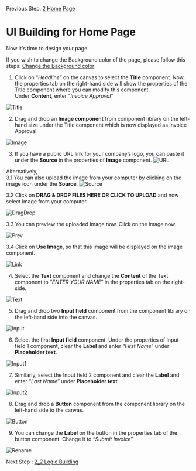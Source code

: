 Previous Step: <a href="https://github.com/SAP-samples/process-automation-enablement/tree/main/Workshops/LCNC_Roadshow/AppGyver/2%20Home%20Page/Readme.md">2 Home Page</a>

# UI Building for Home Page

Now it's time to design your page.

If you wish to change the Background color of the page, please follow this steps: <a href="https://github.com/SAP-samples/process-automation-enablement/tree/main/Workshops/LCNC_Roadshow/AppGyver/2%20Home%20Page/2_1%20UI%20Building/Change%20the%20Background/Readme.md"> Change the Background color</a>

1. Click on “<i>Headline</i>” on the canvas to select the <b>Title</b> component.
Now, the properties tab on the right-hand side will show the properties of the Title component
where you can modify this component.<br> Under <b>Content</b>, enter “<i>Invoice Approval</i>”

![Title](Images/05.png)

2. Drag and drop an <b>Image component</b> from component library on the left-hand size under the Title component which is now displayed as Invoice Approval.

![Image](Images/06.png)

3. If you have a public URL link for your company’s logo, you can paste it under the <b>Source</b> in the properties of <b>Image</b> component.
![URL](Images/07.png)

Alternatively,<br>
3.1 You can also upload the image from your computer by clicking on the image icon under the <b>Source</b>.
![Source](Images/08.png)

3.2 Click on <b>DRAG & DROP FILES HERE OR CLICK TO UPLOAD</b> and now select image from your computer.

![DragDrop](Images/09.png)

3.3 You can preview the uploaded image now. Click on the image now.

![Prev](Images/10.png)

3.4 Click on <b>Use Image</b>, so that this image will be displayed on the image component.

![Link](Images/11.png)

4. Select the <b>Text</b> component and change the <b>Content</b> of the Text component to “<i>ENTER YOUR NAME</i>” in the properties tab on the right-side.

![Text](Images/12.png)

5. Drag and drop two <b>Input field</b> component from the component library on the left-hand side into the canvas.

![Input](Images/13.png)

6. Select the first <b>Input field</b> component. Under the properties of Input field 1 component, clear the <b>Label</b> and enter “<i>First Name</i>” under <b>Placeholder text</b>.

![Input1](Images/14.png)

7. Similarly, select the Input field 2 component and clear the <b>Label</b> and enter “<i>Last Name</i>” under <b>Placeholder text</b>.

![Input2](Images/15.png)

8. Drag and drop a <b>Button</b> component from the component library on the left-hand side to the canvas.

![Button](Images/16.png)

9. You can change the <b>Label</b> on the button in the properties tab of the button component. Change it to “<i>Submit Invoice</i>”.

![Rename](Images/17.png)

Next Step : <a href="https://github.com/SAP-samples/process-automation-enablement/tree/main/Workshops/LCNC_Roadshow/AppGyver/2%20Home%20Page/2_2%20Logic%20Building/Readme.md"> 2_2 Logic Building</a>
